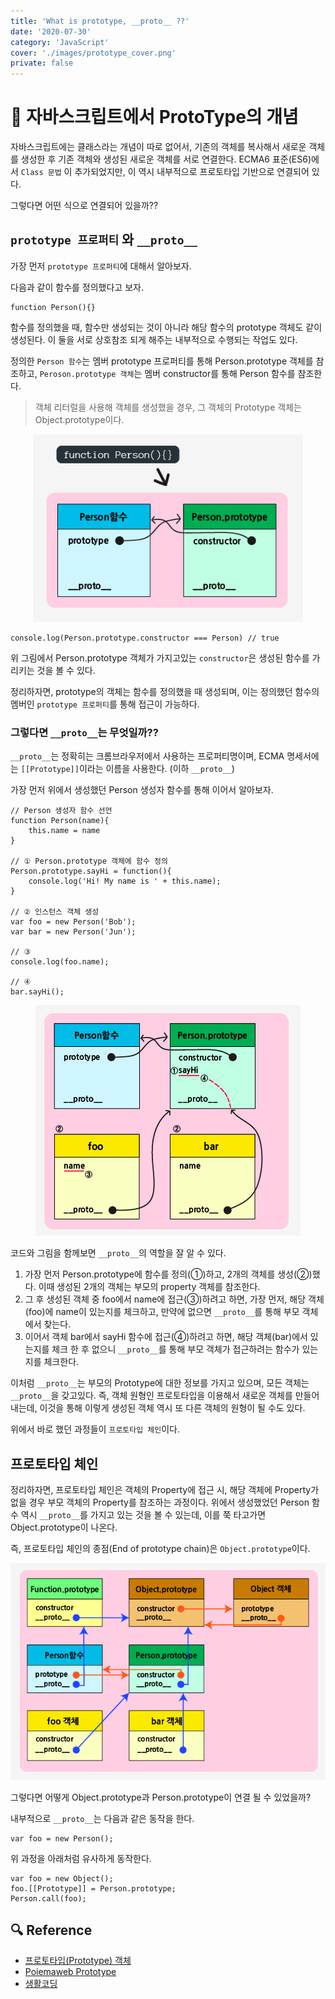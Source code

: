 ```yaml
---
title: 'What is prototype, __proto__ ??'
date: '2020-07-30'
category: 'JavaScript'
cover: './images/prototype_cover.png'
private: false
---
```


# 🍪 자바스크립트에서 ProtoType의 개념

자바스크립트에는 클래스라는 개념이 따로 없어서, 기존의 객체를 복사해서 새로운 객체를 생성한 후 기존 객체와 생성된 새로운 객체를 서로 연결한다. ECMA6 표준(ES6)에서 `Class 문법` 이 추가되었지만, 이 역시 내부적으로 프로토타입 기반으로 연결되어 있다.

그렇다면 어떤 식으로 연결되어 있을까??

## `prototype 프로퍼티` 와 `__proto__`

가장 먼저 `prototype 프로퍼티`에 대해서 알아보자.

다음과 같이 함수를 정의했다고 보자.

```
function Person(){}
```

함수를 정의했을 때, 함수만 생성되는 것이 아니라 해당 함수의 prototype 객체도 같이 생성된다. 이 둘을 서로 상호참조 되게 해주는 내부적으로 수행되는 작업도 있다.

정의한 `Person 함수`는 멤버 prototype 프로퍼티를 통해 Person.prototype 객체를 참조하고, `Peroson.prototype 객체`는 멤버 constructor를 통해 Person 함수를 참조한다.

> 객체 리터럴을 사용해 객체를 생성했을 경우, 그 객체의 Prototype 객체는 Object.prototype이다.

<center><img src="./images/prototype_1.png" alt="prototype_1" height="300px"/></center>

```
console.log(Person.prototype.constructor === Person) // true
```

위 그림에서 Person.prototype 객체가 가지고있는 `constructor`은 생성된 함수를 가리키는 것을 볼 수 있다.

정리하자면, prototype의 객체는 함수를 정의했을 때 생성되며, 이는 정의했던 함수의 멤버인 `prototype 프로퍼티`를 통해 접근이 가능하다.

### 그렇다면 `__proto__`는 무엇일까??

`__proto__`는 정확히는 크롬브라우저에서 사용하는 프로퍼티명이며, ECMA 명세서에는 `[[Prototype]]`이라는 이름을 사용한다. (이하 `__proto__`)

가장 먼저 위에서 생성했던 Person 생성자 함수를 통해 이어서 알아보자.

```
// Person 생성자 함수 선언
function Person(name){
    this.name = name
}

// ① Person.prototype 객체에 함수 정의
Person.prototype.sayHi = function(){
    console.log('Hi! My name is ' + this.name);
}

// ② 인스턴스 객체 생성
var foo = new Person('Bob');
var bar = new Person('Jun');

// ③
console.log(foo.name);

// ④
bar.sayHi();
```

<center><img src="./images/prototype_2.png" alt="prototype_2" /></center>

코드와 그림을 함께보면 `__proto__`의 역할을 잘 알 수 있다.

1. 가장 먼저 Person.prototype에 함수를 정의(①)하고, 2개의 객체를 생성(②)했다. 이때 생성된 2개의 객체는 부모의 property 객체를 참조한다.
2. 그 후 생성된 객체 중 foo에서 name에 접근(③)하려고 하면, 가장 먼저, 해당 객체(foo)에 name이 있는지를 체크하고, 만약에 없으면 `__proto__`를 통해 부모 객체에서 찾는다.
3. 이어서 객체 bar에서 sayHi 함수에 접근(④)하려고 하면, 해당 객체(bar)에서 있는지를 체크 한 후 없으니 `__proto__`를 통해 부모 객체가 접근하려는 함수가 있는지를 체크한다.

이처럼 `__proto__`는 부모의 Prototype에 대한 정보를 가지고 있으며, 모든 객체는 `__proto__`을 갖고있다. 즉, 객체 원형인 프로토타입을 이용해서 새로운 객체를 만들어내는데, 이것을 통해 이렇게 생성된 객체 역시 또 다른 객체의 원형이 될 수도 있다.

위에서 바로 했던 과정들이 `프로토타입 체인`이다.

## 프로토타입 체인

정리하자면, 프로토타입 체인은 객체의 Property에 접근 시, 해당 객체에 Property가 없을 경우 부모 객체의 Property를 참조하는 과정이다. 위에서 생성했었던 Person 함수 역시 `__proto__`를 가지고 있는 것을 볼 수 있는데, 이를 쭉 타고가면 Object.prototype이 나온다.

즉, 프로토타입 체인의 종점(End of prototype chain)은 `Object.prototype`이다.

<center><img src="./images/prototype_3.png" alt="prototype_3" /></center>

그렇다면 어떻게 Object.prototype과 Person.prototype이 연결 될 수 있었을까?

내부적으로 `__proto__`는 다음과 같은 동작을 한다.

```
var foo = new Person();
```

위 과정을 아래처럼 유사하게 동작한다.

```
var foo = new Object();
foo.[[Prototype]] = Person.prototype;
Person.call(foo);
```

## 🔍 Reference

- [프로토타입(Prototype) 객체](https://poiemaweb.com/js-prototype)
- [Poiemaweb Prototype](https://victorydntmd.tistory.com/52)
- [생활코딩](https://opentutorials.org/module/4047/24629)
